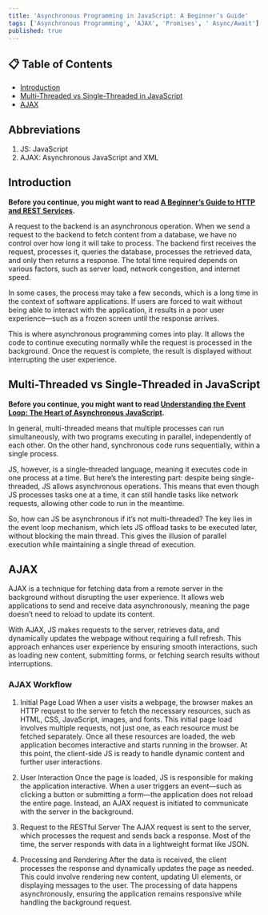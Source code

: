 ```yaml
---
title: 'Asynchronous Programming in JavaScript: A Beginner’s Guide'
tags: ['Asynchronous Programming', 'AJAX', 'Promises', ' Async/Await']
published: true
---
```


## 📋 Table of Contents

-   [Introduction](#introduction)
-   [Multi-Threaded vs Single-Threaded in JavaScript](#multi-threaded-vs-single-threaded-in-javascript)
-   [AJAX](#ajax)

## Abbreviations

1. JS: JavaScript
2. AJAX: Asynchronous JavaScript and XML

## Introduction

**Before you continue, you might want to read [A Beginner’s Guide to HTTP and REST Services](https://dev.to/beatrisilieva/a-beginners-guide-to-http-and-rest-services-3j92).**

A request to the backend is an asynchronous operation. When we send a request to the backend to fetch content from a database, we have no control over how long it will take to process. The backend first receives the request, processes it, queries the database, processes the retrieved data, and only then returns a response. The total time required depends on various factors, such as server load, network congestion, and internet speed.

In some cases, the process may take a few seconds, which is a long time in the context of software applications. If users are forced to wait without being able to interact with the application, it results in a poor user experience—such as a frozen screen until the response arrives.

This is where asynchronous programming comes into play. It allows the code to continue executing normally while the request is processed in the background. Once the request is complete, the result is displayed without interrupting the user experience.

## Multi-Threaded vs Single-Threaded in JavaScript

**Before you continue, you might want to read [Understanding the Event Loop: The Heart of Asynchronous JavaScript](https://dev.to/beatrisilieva/a-beginners-guide-to-http-and-rest-services-3j92).**

In general, multi-threaded means that multiple processes can run simultaneously, with two programs executing in parallel, independently of each other. On the other hand, synchronous code runs sequentially, within a single process.

JS, however, is a single-threaded language, meaning it executes code in one process at a time. But here’s the interesting part: despite being single-threaded, JS allows asynchronous operations. This means that even though JS processes tasks one at a time, it can still handle tasks like network requests, allowing other code to run in the meantime.

So, how can JS be asynchronous if it’s not multi-threaded? The key lies in the event loop mechanism, which lets JS offload tasks to be executed later, without blocking the main thread. This gives the illusion of parallel execution while maintaining a single thread of execution.

## AJAX

AJAX is a technique for fetching data from a remote server in the background without disrupting the user experience. It allows web applications to send and receive data asynchronously, meaning the page doesn’t need to reload to update its content.

With AJAX, JS makes requests to the server, retrieves data, and dynamically updates the webpage without requiring a full refresh. This approach enhances user experience by ensuring smooth interactions, such as loading new content, submitting forms, or fetching search results without interruptions.

### AJAX Workflow

1. Initial Page Load
   When a user visits a webpage, the browser makes an HTTP request to the server to fetch the necessary resources, such as HTML, CSS, JavaScript, images, and fonts. This initial page load involves multiple requests, not just one, as each resource must be fetched separately. Once all these resources are loaded, the web application becomes interactive and starts running in the browser. At this point, the client-side JS is ready to handle dynamic content and further user interactions.

2. User Interaction
   Once the page is loaded, JS is responsible for making the application interactive. When a user triggers an event—such as clicking a button or submitting a form—the application does not reload the entire page. Instead, an AJAX request is initiated to communicate with the server in the background.

3. Request to the RESTful Server
   The AJAX request is sent to the server, which processes the request and sends back a response. Most of the time, the server responds with data in a lightweight format like JSON.

4. Processing and Rendering
   After the data is received, the client processes the response and dynamically updates the page as needed. This could involve rendering new content, updating UI elements, or displaying messages to the user. The processing of data happens asynchronously, ensuring the application remains responsive while handling the background request.
